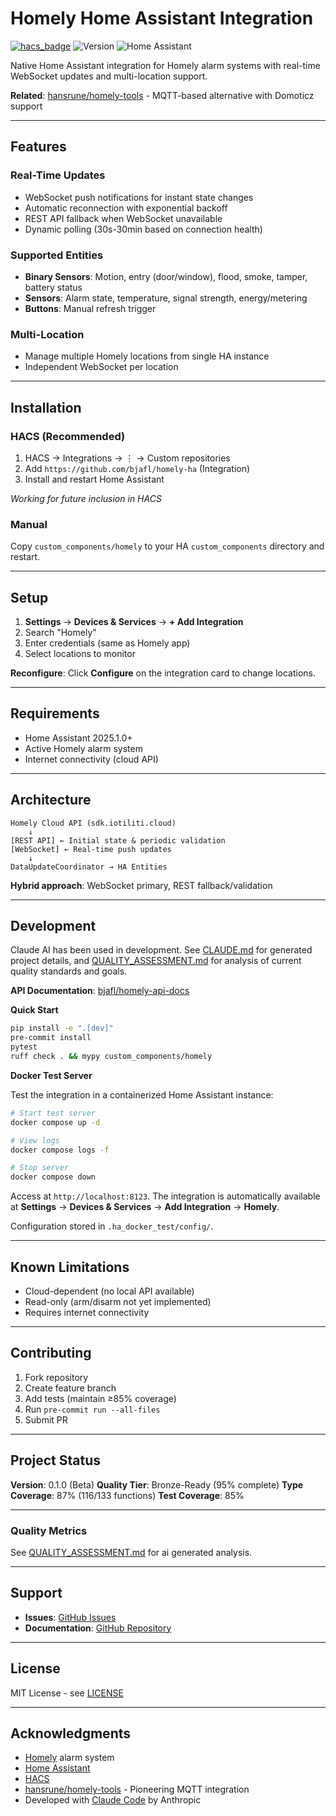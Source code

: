 # Homely Home Assistant Integration

[![hacs_badge](https://img.shields.io/badge/HACS-Custom-41BDF5.svg)](https://github.com/hacs/integration)
![Version](https://img.shields.io/badge/version-0.1.0-blue.svg)
![Home Assistant](https://img.shields.io/badge/Home%20Assistant-2025.1.0+-green.svg)

Native Home Assistant integration for Homely alarm systems with real-time WebSocket updates and multi-location support.

**Related**: [hansrune/homely-tools](https://github.com/hansrune/homely-tools) - MQTT-based alternative with Domoticz support

---

## Features

### Real-Time Updates

- WebSocket push notifications for instant state changes
- Automatic reconnection with exponential backoff
- REST API fallback when WebSocket unavailable
- Dynamic polling (30s-30min based on connection health)

### Supported Entities

- **Binary Sensors**: Motion, entry (door/window), flood, smoke, tamper, battery status
- **Sensors**: Alarm state, temperature, signal strength, energy/metering
- **Buttons**: Manual refresh trigger

### Multi-Location

- Manage multiple Homely locations from single HA instance
- Independent WebSocket per location

---

## Installation

### HACS (Recommended)

1. HACS → Integrations → ⋮ → Custom repositories
2. Add `https://github.com/bjafl/homely-ha` (Integration)
3. Install and restart Home Assistant

_Working for future inclusion in HACS_

### Manual

Copy `custom_components/homely` to your HA `custom_components` directory and restart.

---

## Setup

1. **Settings** → **Devices & Services** → **+ Add Integration**
2. Search "Homely"
3. Enter credentials (same as Homely app)
4. Select locations to monitor

**Reconfigure**: Click **Configure** on the integration card to change locations.

---

## Requirements

- Home Assistant 2025.1.0+
- Active Homely alarm system
- Internet connectivity (cloud API)

---

## Architecture

```
Homely Cloud API (sdk.iotiliti.cloud)
    ↓
[REST API] ← Initial state & periodic validation
[WebSocket] ← Real-time push updates
    ↓
DataUpdateCoordinator → HA Entities
```

**Hybrid approach**: WebSocket primary, REST fallback/validation

---

## Development

Claude AI has been used in development. See [CLAUDE.md](CLAUDE.md) for generated project details, and  [QUALITY_ASSESSMENT.md](QUALITY_ASSESSMENT.md) for analysis of current quality standards and goals.

**API Documentation**: [bjafl/homely-api-docs](https://github.com/bjafl/homely-api-docs)

**Quick Start**
```bash
pip install -e ".[dev]"
pre-commit install
pytest                    
ruff check . && mypy custom_components/homely
```

**Docker Test Server**

Test the integration in a containerized Home Assistant instance:

```bash
# Start test server
docker compose up -d

# View logs
docker compose logs -f

# Stop server
docker compose down
```

Access at `http://localhost:8123`. The integration is automatically available at **Settings** → **Devices & Services** → **Add Integration** → **Homely**.

Configuration stored in `.ha_docker_test/config/`.

---

## Known Limitations

- Cloud-dependent (no local API available)
- Read-only (arm/disarm not yet implemented)
- Requires internet connectivity

---

## Contributing

1. Fork repository
2. Create feature branch
3. Add tests (maintain ≥85% coverage)
4. Run `pre-commit run --all-files`
5. Submit PR

---

## Project Status

**Version**: 0.1.0 (Beta)
**Quality Tier**: Bronze-Ready (95% complete)
**Type Coverage**: 87% (116/133 functions)
**Test Coverage**: 85%

---

### Quality Metrics

See [QUALITY_ASSESSMENT.md](QUALITY_ASSESSMENT.md) for ai generated analysis.

---

## Support

- **Issues**: [GitHub Issues](https://github.com/bjafl/homely-ha/issues)
- **Documentation**: [GitHub Repository](https://github.com/bjafl/homely-ha)

---

## License

MIT License - see [LICENSE](LICENSE)

---

## Acknowledgments

- [Homely](https://homely.no/) alarm system
- [Home Assistant](https://www.home-assistant.io/)
- [HACS](https://hacs.xyz/)
- [hansrune/homely-tools](https://github.com/hansrune/homely-tools) - Pioneering MQTT integration
- Developed with [Claude Code](https://claude.ai/code) by Anthropic
